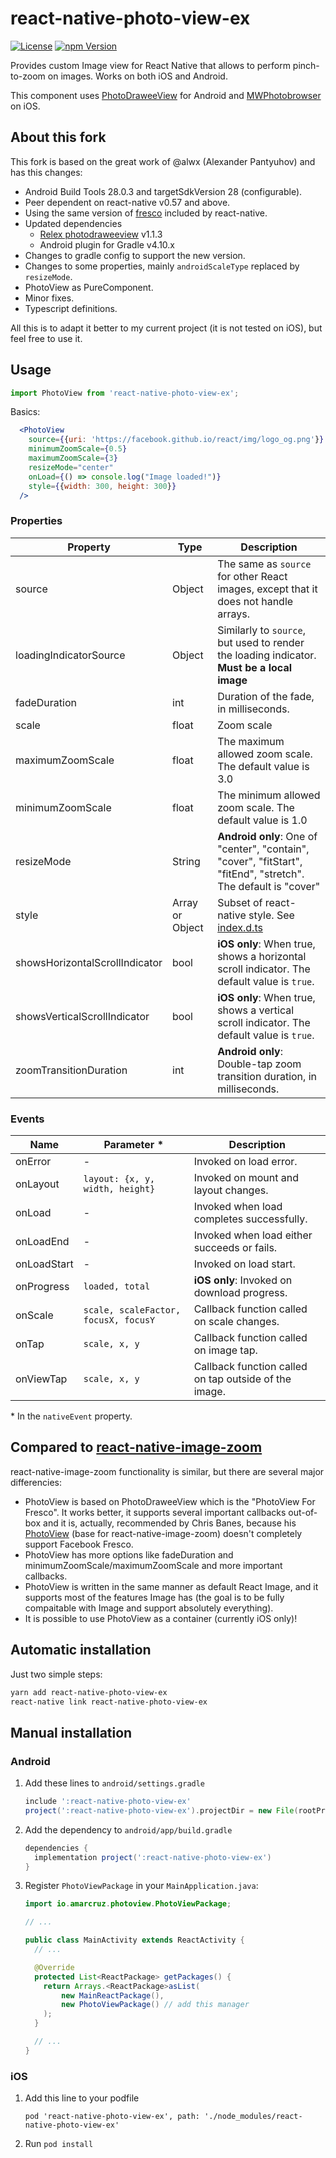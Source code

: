 # react-native-photo-view-ex

[![License][license-badge]][license-url]
[![npm Version][npm-badge]][npm-url]

Provides custom Image view for React Native that allows to perform pinch-to-zoom on images. Works on both iOS and Android.

This component uses [PhotoDraweeView](https://github.com/ongakuer/PhotoDraweeView) for Android and [MWPhotobrowser](https://github.com/mwaterfall/MWPhotoBrowser) on iOS.

## About this fork

This fork is based on the great work of @alwx (Alexander Pantyuhov) and has this changes:

- Android Build Tools 28.0.3 and targetSdkVersion 28 (configurable).
- Peer dependent on react-native v0.57 and above.
- Using the same version of [fresco](https://github.com/facebook/fresco) included by react-native.
- Updated dependencies
  - [Relex photodraweeview](https://github.com/ongakuer/PhotoDraweeView) v1.1.3
  - Android plugin for Gradle v4.10.x
- Changes to gradle config to support the new version.
- Changes to some properties, mainly `androidScaleType` replaced by `resizeMode`.
- PhotoView as PureComponent.
- Minor fixes.
- Typescript definitions.

All this is to adapt it better to my current project (it is not tested on iOS), but feel free to use it.

## Usage

```javascript
import PhotoView from 'react-native-photo-view-ex';
```

Basics:

```jsx
  <PhotoView
    source={{uri: 'https://facebook.github.io/react/img/logo_og.png'}}
    minimumZoomScale={0.5}
    maximumZoomScale={3}
    resizeMode="center"
    onLoad={() => console.log("Image loaded!")}
    style={{width: 300, height: 300}}
  />
```

### Properties

| Property | Type | Description
|----------|------|-------------
| source | Object | The same as `source` for other React images, except that it does not handle arrays.
| loadingIndicatorSource | Object | Similarly to `source`, but used to render the loading indicator. **Must be a local image**
| fadeDuration | int | Duration of the fade, in milliseconds.
| scale | float | Zoom scale
| maximumZoomScale | float | The maximum allowed zoom scale. The default value is 3.0
| minimumZoomScale | float | The minimum allowed zoom scale. The default value is 1.0
| resizeMode | String | **Android only**: One of "center", "contain", "cover", "fitStart", "fitEnd", "stretch". The default is "cover"
| style | Array or Object | Subset of react-native style. See [index.d.ts](https://github.com/aMarCruz/react-native-photo-view/blob/dev/index.d.ts)
| showsHorizontalScrollIndicator | bool | **iOS only**: When true, shows a horizontal scroll indicator. The default value is `true`.
| showsVerticalScrollIndicator | bool | **iOS only**: When true, shows a vertical scroll indicator. The default value is `true`.
| zoomTransitionDuration | int | **Android only**: Double-tap zoom transition duration, in milliseconds.

### Events

| Name | Parameter \* | Description
|------|--------------|-------------
| onError | - | Invoked on load error.
| onLayout | `layout: {x, y, width, height}` | Invoked on mount and layout changes.
| onLoad | - | Invoked when load completes successfully.
| onLoadEnd | - | Invoked when load either succeeds or fails.
| onLoadStart | - | Invoked on load start.
| onProgress | `loaded, total` | **iOS only**: Invoked on download progress.
| onScale | `scale, scaleFactor, focusX, focusY` | Callback function called on scale changes.
| onTap | `scale, x, y` | Callback function called on image tap.
| onViewTap | `scale, x, y` | Callback function called on tap outside of the image.

\* In the `nativeEvent` property.

## Compared to [react-native-image-zoom](https://github.com/Anthonyzou/react-native-image-zoom)

react-native-image-zoom functionality is similar, but there are several major differencies:

- PhotoView is based on PhotoDraweeView which is the "PhotoView For Fresco". It works better, it supports several important callbacks out-of-box and it is, actually, recommended by Chris Banes, because his [PhotoView](https://github.com/chrisbanes/PhotoView) (base for react-native-image-zoom) doesn't completely support Facebook Fresco.
- PhotoView has more options like fadeDuration and minimumZoomScale/maximumZoomScale and more important callbacks.
- PhotoView is written in the same manner as default React Image, and it supports most of the features Image has (the goal is to be fully compaitable with Image and support absolutely everything).
- It is possible to use PhotoView as a container (currently iOS only)!

## Automatic installation

Just two simple steps:

```bash
yarn add react-native-photo-view-ex
react-native link react-native-photo-view-ex
```

## Manual installation

### Android

1. Add these lines to `android/settings.gradle`

    ```groovy
    include ':react-native-photo-view-ex'
    project(':react-native-photo-view-ex').projectDir = new File(rootProject.projectDir, '../node_modules/react-native-photo-view-ex/android')
    ```

2. Add the dependency to `android/app/build.gradle`

    ```groovy
    dependencies {
      implementation project(':react-native-photo-view-ex')
    }
    ```

3. Register `PhotoViewPackage` in your `MainApplication.java`:

    ```java
    import io.amarcruz.photoview.PhotoViewPackage;

    // ...

    public class MainActivity extends ReactActivity {
      // ...

      @Override
      protected List<ReactPackage> getPackages() {
        return Arrays.<ReactPackage>asList(
            new MainReactPackage(),
            new PhotoViewPackage() // add this manager
        );
      }

      // ...
    }
    ```

### iOS

1. Add this line to your podfile

    ```pod
    pod 'react-native-photo-view-ex', path: './node_modules/react-native-photo-view-ex'
    ```

2. Run `pod install`

[license-badge]:  https://img.shields.io/badge/license-MIT-blue.svg?style=flat
[license-url]:    https://github.com/aMarCruz/react-native-photo-view-ex/blob/dev/LICENSE
[npm-badge]:      https://img.shields.io/npm/v/react-native-photo-view-ex.svg
[npm-url]:        https://www.npmjs.com/package/react-native-photo-view-ex
